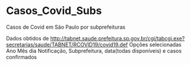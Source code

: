 # Casos_Covid_Subs
Casos de Covid em São Paulo por subprefeituras

Dados obtidos de http://tabnet.saude.prefeitura.sp.gov.br/cgi/tabcgi.exe?secretarias/saude/TABNET/RCOVID19/covid19.def
Opções selecionadas Ano Mês dia Notificação, Subprefeitura, data(todas disponíveis) e casos confirmados

